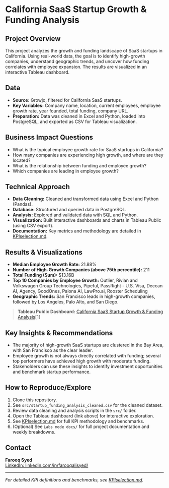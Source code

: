 # California SaaS Startup Growth & Funding Analysis

## Project Overview
This project analyzes the growth and funding landscape of SaaS startups in California. Using real-world data, the goal is to identify high-growth companies, understand geographic trends, and uncover how funding correlates with employee expansion. The results are visualized in an interactive Tableau dashboard.

## Data
- **Source:** Growjo, filtered for California SaaS startups.
- **Key Variables:** Company name, location, current employees, employee growth rate, year founded, total funding, company URL.
- **Preparation:** Data was cleaned in Excel and Python, loaded into PostgreSQL, and exported as CSV for Tableau visualization.

## Business Impact Questions
- What is the typical employee growth rate for SaaS startups in California?
- How many companies are experiencing high growth, and where are they located?
- What is the relationship between funding and employee growth?
- Which companies are leading in employee growth?

## Technical Approach
- **Data Cleaning:** Cleaned and transformed data using Excel and Python (Pandas).
- **Database:** Structured and queried data in PostgreSQL.
- **Analysis:** Explored and validated data with SQL and Python.
- **Visualization:** Built interactive dashboards and charts in Tableau Public (using CSV export).
- **Documentation:** Key metrics and methodology are detailed in [KPIselection.md](src/KPIselection.md).

## Results & Visualizations
- **Median Employee Growth Rate:** 21.88%
- **Number of High-Growth Companies (above 75th percentile):** 211
- **Total Funding (Sum):** $13.16B
- **Top 10 Companies by Employee Growth:** Outlier, Rivian and Volkswagen Group Technologies, Pipeful, PassRight - U.S. Visa, Deccan AI, Agency, GoodOnes, Palona AI, LawPro.ai, Rooster Scheduling
- **Geographic Trends:** San Francisco leads in high-growth companies, followed by Los Angeles, Palo Alto, and San Diego.

<!-- If you have a dashboard screenshot, uncomment and update the line below -->
<!-- ![Finalized Tableau Dashboard](screenshots/tableaudashboard.png) -->

> **Tableau Public Dashboard:** [California SaaS Startup Growth & Funding Analysis](https://public.tableau.com/app/profile/farooq.syed6811/viz/CaliforniaSaaSStartupGrowthFundingAnalysis/CaliforniaSaaSStartupGrowthFundingAnalysis)[1]

## Key Insights & Recommendations
- The majority of high-growth SaaS startups are clustered in the Bay Area, with San Francisco as the clear leader.
- Employee growth is not always directly correlated with funding; several top performers have achieved high growth with moderate funding.
- Stakeholders can use these insights to identify investment opportunities and benchmark startup performance.

## How to Reproduce/Explore
1. Clone this repository.
2. See `src/startup_funding_analysis_cleaned.csv` for the cleaned dataset.
3. Review data cleaning and analysis scripts in the `src/` folder.
4. Open the Tableau dashboard (link above) for interactive exploration.
5. See [KPIselection.md](src/KPIselection.md) for full KPI methodology and benchmarks.
6. (Optional) See `Labs mode docs/` for full project documentation and weekly breakdowns.

## Contact
**Farooq Syed**  
[LinkedIn: linkedin.com/in/farooqalisyed/](https://www.linkedin.com/in/farooqalisyed/)

---

*For detailed KPI definitions and benchmarks, see [KPIselection.md](src/KPIselection.md).*
